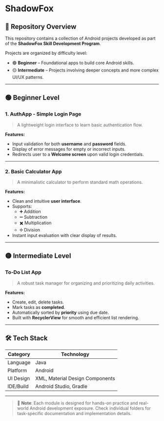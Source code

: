 #  ShadowFox

## 📂 Repository Overview

This repository contains a collection of Android projects developed as part of the **ShadowFox Skill Development Program**.

Projects are organized by difficulty level:

- 🟢 **Beginner** – Foundational apps to build core Android skills.
- 🟡 **Intermediate** – Projects involving deeper concepts and more complex UI/UX patterns.

---

## 🟢 Beginner Level

### 1. AuthApp - Simple Login Page
> A lightweight login interface to learn basic authentication flow.

**Features:**
- Input validation for both **username** and **password** fields.
- Display of error messages for empty or incorrect inputs.
- Redirects user to a **Welcome screen** upon valid login credentials.

---

### 2. Basic Calculator App
> A minimalistic calculator to perform standard math operations.

**Features:**
- Clean and intuitive **user interface**.
- Supports:
  - ➕ Addition
  - ➖ Subtraction
  - ✖️ Multiplication
  - ➗ Division
- Instant input evaluation with clear display of results.

---

## 🟡 Intermediate Level

### To-Do List App
> A robust task manager for organizing and prioritizing daily activities.

**Features:**
- Create, edit, delete tasks.
- Mark tasks as **completed**.
- Automatically sorted by **priority** using due date.
- Built with **RecyclerView** for smooth and efficient list rendering.

---

## 🛠 Tech Stack

| Category   | Technology                     |
|------------|--------------------------------|
| Language   | Java                           |
| Platform   | Android                        |
| UI Design  | XML, Material Design Components|
| IDE/Build  | Android Studio, Gradle         |

---

> 📌 **Note**: Each module is designed for hands-on practice and real-world Android development exposure. Check individual folders for task-specific documentation and implementation details.

